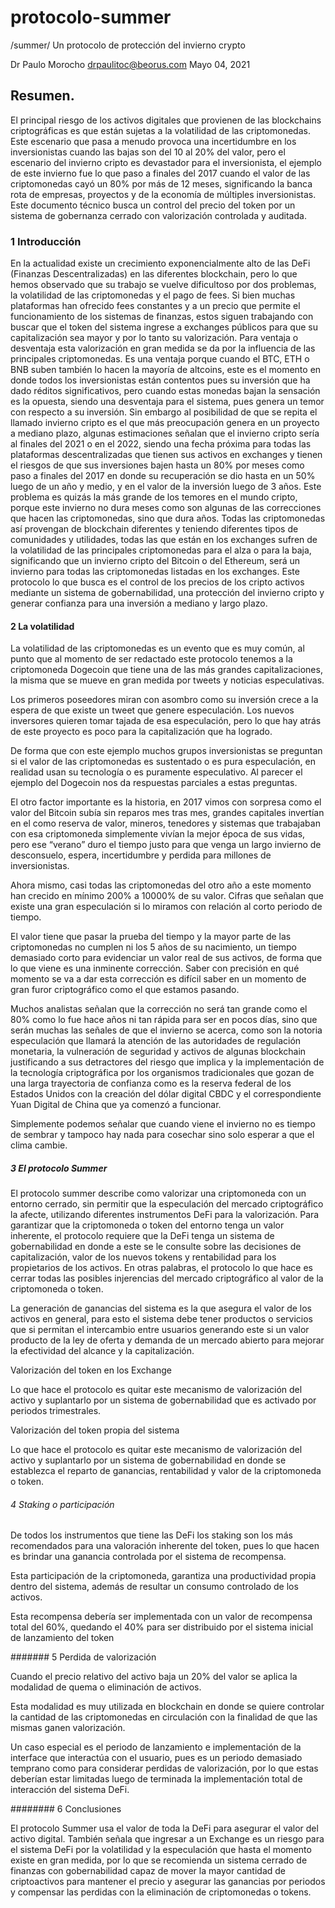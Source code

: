 # protocolo-summer




  /summer/ 
Un protocolo de protección del invierno crypto 
 
Dr Paulo Morocho drpaulitoc@beorus.com
 Mayo 04, 2021 
 
 
## Resumen.

El principal riesgo de los activos digitales que provienen de las blockchains criptográficas es que están sujetas a la volatilidad de las criptomonedas. Este escenario que pasa a menudo provoca una incertidumbre en los inversionistas cuando las bajas son del 10 al 20% del valor, pero el escenario del invierno cripto es devastador para el inversionista, el ejemplo de este invierno fue lo que paso a finales del 2017 cuando el valor de las criptomonedas cayó un 80% por más de 12 meses, significando la banca rota de empresas, proyectos y de la economía de múltiples inversionistas. Este documento técnico busca un control del precio del token por un sistema de gobernanza cerrado con valorización controlada y auditada. 



### 1 	Introducción 
 
En la actualidad existe un crecimiento exponencialmente alto de las DeFi (Finanzas Descentralizadas) en las diferentes blockchain, pero lo que hemos observado que su trabajo se vuelve dificultoso por dos problemas, la volatilidad de las criptomonedas y el pago de fees.
Si bien muchas plataformas han ofrecido fees constantes y a un precio que permite el funcionamiento de los sistemas de finanzas, estos siguen trabajando con buscar que el token del sistema ingrese a exchanges públicos para que su capitalización sea mayor y por lo tanto su valorización.
Para ventaja o desventaja esta valorización en gran medida se da por la influencia de las principales criptomonedas. Es una ventaja porque cuando el BTC, ETH o BNB suben también lo hacen la mayoría de altcoins, este es el momento en donde todos los inversionistas están contentos pues su inversión que ha dado réditos significativos, pero cuando estas monedas bajan la sensación es la opuesta, siendo una desventaja para el sistema, pues genera un temor con respecto a su inversión.
Sin embargo al posibilidad de que se repita el llamado invierno cripto es el que más preocupación genera en un proyecto a mediano plazo, algunas estimaciones señalan que el invierno cripto sería al finales del 2021 o en el 2022, siendo una fecha próxima para todas las plataformas descentralizadas que tienen sus activos en exchanges y tienen el riesgos de que sus inversiones bajen hasta un 80% por meses como paso a finales del 2017 en donde su recuperación se dio hasta en un 50% luego de un año y medio, y en el valor de la inversión luego de 3 años. 
Este problema es quizás la más grande de los temores en el mundo cripto, porque este invierno no dura meses como son algunas de las correcciones que hacen las criptomonedas, sino que dura años.
Todas las criptomonedas así provengan de blockchain diferentes y teniendo diferentes tipos de comunidades y utilidades, todas las que están en los exchanges sufren de la volatilidad de las principales criptomonedas para el alza o para la baja, significando que un invierno cripto del Bitcoin o del Ethereum, será un invierno para todas las criptomonedas listadas en los exchanges.
Este protocolo lo que busca es el control de los precios de los cripto activos mediante un sistema de gobernabilidad, una protección del invierno cripto y generar confianza para una inversión a mediano y largo plazo.

#### 2 	La volatilidad  

La volatilidad de las criptomonedas es un evento que es muy común, al punto que al momento de ser redactado este protocolo tenemos a la criptomoneda Dogecoin que tiene una de las más grandes capitalizaciones, la misma que se mueve en gran medida por tweets y noticias especulativas. 

Los primeros poseedores miran con asombro como su inversión crece a la espera de que existe un tweet que genere especulación. Los nuevos inversores quieren tomar tajada de esa especulación, pero lo que hay atrás de este proyecto es poco para la capitalización que ha logrado.

De forma que con este ejemplo muchos grupos inversionistas se preguntan si el valor de las criptomonedas es sustentado o es pura especulación, en realidad usan su tecnología o es puramente especulativo.  Al parecer el ejemplo del Dogecoin nos da respuestas parciales a estas preguntas.

El otro factor importante es la historia, en 2017 vimos con sorpresa como el valor del Bitcoin subía sin reparos mes tras mes, grandes capitales invertían en el como reserva de valor, mineros, tenedores y sistemas que trabajaban con esa criptomoneda simplemente vivían la mejor época de sus vidas, pero ese “verano” duro el tiempo justo para que venga un largo invierno de desconsuelo, espera, incertidumbre y perdida para millones de inversionistas.

Ahora mismo, casi todas las criptomonedas del otro año a este momento han crecido en mínimo 200% a 10000% de su valor. Cifras que señalan que existe una gran especulación si lo miramos con relación al corto periodo de tiempo.

El valor tiene que pasar la prueba del tiempo y la mayor parte de las criptomonedas no cumplen ni los 5 años de su nacimiento, un tiempo demasiado corto para evidenciar un valor real de sus activos, de forma que lo que viene es una inminente corrección. Saber con precisión en qué momento se va a dar esta corrección es difícil saber en un momento de gran furor criptográfico como el que estamos pasando.

Muchos analistas señalan que la corrección no será tan grande como el 80% como lo fue hace años ni tan rápida para ser en pocos días, sino que serán muchas las señales de que el invierno se acerca, como son la notoria especulación que llamará la atención de las autoridades de regulación monetaria, la vulneración de seguridad y activos de algunas blockchain justificando a sus detractores del riesgo que implica y la implementación de la tecnología criptográfica por los organismos tradicionales que gozan de una larga trayectoria de confianza como es la reserva federal de los Estados Unidos con la creación del dólar digital CBDC y el correspondiente Yuan Digital de China que ya comenzó a funcionar.

Simplemente podemos señalar que cuando viene el invierno no es tiempo de sembrar y tampoco hay nada para cosechar sino solo esperar a que el clima cambie. 


##### 3 	El protocolo Summer  
 


El protocolo summer describe como valorizar una criptomoneda con un entorno cerrado, sin permitir que la especulación del mercado criptográfico la afecte, utilizando diferentes instrumentos DeFi para la valorización. Para garantizar que la criptomoneda o token del entorno tenga un valor inherente, el protocolo requiere que la DeFi tenga un sistema de gobernabilidad en donde a este se le consulte sobre las decisiones de capitalización, valor de los nuevos tokens y rentabilidad para los propietarios de los activos. En otras palabras, el protocolo lo que hace es cerrar todas las posibles injerencias del mercado criptográfico al valor de la criptomoneda o token.

La generación de ganancias del sistema es la que asegura el valor de los activos en general, para esto el sistema debe tener productos o servicios que si permitan el intercambio entre usuarios generando este si un valor producto de la ley de oferta y demanda de un mercado abierto para mejorar la efectividad del alcance y la capitalización. 

 	 










Valorización del token en los Exchange
 
Lo que hace el protocolo es quitar este mecanismo de valorización del activo y suplantarlo por un sistema de gobernabilidad que es activado por periodos trimestrales.

 	 










Valorización del token propia del sistema
 
Lo que hace el protocolo es quitar este mecanismo de valorización del activo y suplantarlo por un sistema de gobernabilidad en donde se establezca el reparto de ganancias, rentabilidad y valor de la criptomoneda o token. 

###### 4 Staking o participación
 
De todos los instrumentos que tiene las DeFi los staking son los más recomendados para una valoración inherente del token, pues lo que hacen es brindar una ganancia controlada por el sistema de recompensa. 

Esta participación de la criptomoneda, garantiza una productividad propia dentro del sistema, además de resultar un consumo controlado de los activos.

Esta recompensa debería ser implementada con un valor de recompensa total del 60%, quedando el 40% para ser distribuido por el sistema inicial de lanzamiento del token


####### 5 	Perdida de valorización 
 
Cuando el precio relativo del activo baja un 20% del valor se aplica la modalidad de quema o eliminación de activos.

Esta modalidad es muy utilizada en blockchain en donde se quiere controlar la cantidad de las criptomonedas en circulación con la finalidad de que las mismas ganen valorización.

Un caso especial es el periodo de lanzamiento e implementación de la interface que interactúa con el usuario, pues es un periodo demasiado temprano como para considerar perdidas de valorización, por lo que estas deberían estar limitadas luego de terminada la implementación total de interacción del sistema DeFi. 
 
######## 6 Conclusiones 
 
El protocolo Summer usa el valor de toda la DeFi para asegurar el valor del activo digital. También señala que ingresar a un Exchange es un riesgo para el sistema DeFi por la volatilidad y la especulación que hasta el momento existe en gran medida, por lo que se recomienda un sistema cerrado de finanzas con gobernabilidad capaz de mover la mayor cantidad de criptoactivos para mantener el precio y asegurar las ganancias por periodos y compensar las perdidas con la eliminación de criptomonedas o tokens. 



 

